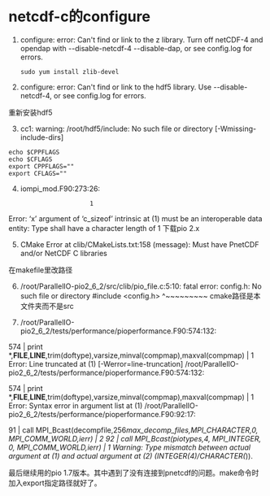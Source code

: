 # netcdf-c的configure

1. configure: error: Can't find or link to the z library. Turn off netCDF-4 and      opendap with --disable-netcdf-4 --disable-dap, or see config.log for errors.
   
   ```
   sudo yum install zlib-devel
   ```

2. configure: error: Can't find or link to the hdf5 library. Use --disable-netcdf-4, or see config.log for errors.
   
重新安装hdf5

3. cc1: warning: /root/hdf5/include: No such file or directory [-Wmissing-include-dirs]
```
echo $CPPFLAGS
echo $CFLAGS
export CPPFLAGS=""
export CFLAGS=""
```

4. iompi_mod.F90:273:26:

 
                          1
Error: ‘x’ argument of ‘c_sizeof’ intrinsic at (1) must be an interoperable data entity: Type shall have a character length of 1
下载pio 2.x

5. CMake Error at clib/CMakeLists.txt:158 (message):
  Must have PnetCDF and/or NetCDF C libraries

在makefile里改路径

6. /root/ParallelIO-pio2_6_2/src/clib/pio_file.c:5:10: fatal error: config.h: No such file or directory
 #include <config.h>
          ^~~~~~~~~~
cmake路径是本文件夹而不是src

7. /root/ParallelIO-pio2_6_2/tests/performance/pioperformance.F90:574:132:

  574 |        print *,__FILE__,__LINE__,trim(doftype),varsize,minval(compmap),maxval(compmap)
      |                                                                                                                                    1
Error: Line truncated at (1) [-Werror=line-truncation]
/root/ParallelIO-pio2_6_2/tests/performance/pioperformance.F90:574:132:

  574 |        print *,__FILE__,__LINE__,trim(doftype),varsize,minval(compmap),maxval(compmap)
      |                                                                                                                                    1
Error: Syntax error in argument list at (1)
/root/ParallelIO-pio2_6_2/tests/performance/pioperformance.F90:92:17:

   91 |   call MPI_Bcast(decompfile,256*max_decomp_files,MPI_CHARACTER,0, MPI_COMM_WORLD,ierr)
      |                 2
   92 |   call MPI_Bcast(piotypes,4, MPI_INTEGER, 0, MPI_COMM_WORLD,ierr)
      |                 1
Warning: Type mismatch between actual argument at (1) and actual argument at (2) (INTEGER(4)/CHARACTER(*)).

最后继续用的pio 1.7版本。其中遇到了没有连接到pnetcdf的问题。make命令时加入export指定路径就好了。

